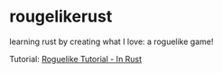 # rougelikerust
learning rust by creating what I love: a roguelike game!

Tutorial: [Roguelike Tutorial - In Rust](https://bfnightly.bracketproductions.com/rustbook/)
